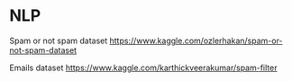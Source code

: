 # NLP

Spam or not spam dataset 
https://www.kaggle.com/ozlerhakan/spam-or-not-spam-dataset

Emails dataset
https://www.kaggle.com/karthickveerakumar/spam-filter
